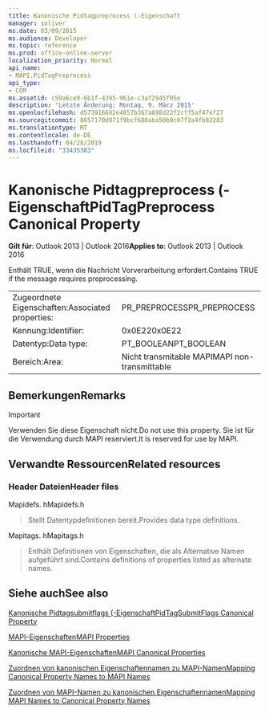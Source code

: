```yaml
---
title: Kanonische Pidtagpreprocess (-Eigenschaft
manager: soliver
ms.date: 03/09/2015
ms.audience: Developer
ms.topic: reference
ms.prod: office-online-server
localization_priority: Normal
api_name:
- MAPI.PidTagPreprocess
api_type:
- COM
ms.assetid: c59a6ce9-6b1f-4395-961e-c3af2945f05e
description: 'Letzte Änderung: Montag, 9. März 2015'
ms.openlocfilehash: d573916682e4857b367a898d22f2cff5af47ef27
ms.sourcegitcommit: 8657170d071f9bcf680aba50b9c07f2a4fb82283
ms.translationtype: MT
ms.contentlocale: de-DE
ms.lasthandoff: 04/28/2019
ms.locfileid: "33435383"
---
```

# <a name="pidtagpreprocess-canonical-property"></a><span data-ttu-id="26702-103">Kanonische Pidtagpreprocess (-Eigenschaft</span><span class="sxs-lookup"><span data-stu-id="26702-103">PidTagPreprocess Canonical Property</span></span>

  
  
<span data-ttu-id="26702-104">**Gilt für**: Outlook 2013 | Outlook 2016</span><span class="sxs-lookup"><span data-stu-id="26702-104">**Applies to**: Outlook 2013 | Outlook 2016</span></span> 
  
<span data-ttu-id="26702-105">Enthält TRUE, wenn die Nachricht Vorverarbeitung erfordert.</span><span class="sxs-lookup"><span data-stu-id="26702-105">Contains TRUE if the message requires preprocessing.</span></span>
  
|||
|:-----|:-----|
|<span data-ttu-id="26702-106">Zugeordnete Eigenschaften:</span><span class="sxs-lookup"><span data-stu-id="26702-106">Associated properties:</span></span>  <br/> |<span data-ttu-id="26702-107">PR_PREPROCESS</span><span class="sxs-lookup"><span data-stu-id="26702-107">PR_PREPROCESS</span></span>  <br/> |
|<span data-ttu-id="26702-108">Kennung:</span><span class="sxs-lookup"><span data-stu-id="26702-108">Identifier:</span></span>  <br/> |<span data-ttu-id="26702-109">0x0E22</span><span class="sxs-lookup"><span data-stu-id="26702-109">0x0E22</span></span>  <br/> |
|<span data-ttu-id="26702-110">Datentyp:</span><span class="sxs-lookup"><span data-stu-id="26702-110">Data type:</span></span>  <br/> |<span data-ttu-id="26702-111">PT_BOOLEAN</span><span class="sxs-lookup"><span data-stu-id="26702-111">PT_BOOLEAN</span></span>  <br/> |
|<span data-ttu-id="26702-112">Bereich:</span><span class="sxs-lookup"><span data-stu-id="26702-112">Area:</span></span>  <br/> |<span data-ttu-id="26702-113">Nicht transmitable MAPI</span><span class="sxs-lookup"><span data-stu-id="26702-113">MAPI non-transmittable</span></span>  <br/> |
   
## <a name="remarks"></a><span data-ttu-id="26702-114">Bemerkungen</span><span class="sxs-lookup"><span data-stu-id="26702-114">Remarks</span></span>

> [!IMPORTANT]
> <span data-ttu-id="26702-115">Verwenden Sie diese Eigenschaft nicht.</span><span class="sxs-lookup"><span data-stu-id="26702-115">Do not use this property.</span></span> <span data-ttu-id="26702-116">Sie ist für die Verwendung durch MAPI reserviert.</span><span class="sxs-lookup"><span data-stu-id="26702-116">It is reserved for use by MAPI.</span></span> 
  
## <a name="related-resources"></a><span data-ttu-id="26702-117">Verwandte Ressourcen</span><span class="sxs-lookup"><span data-stu-id="26702-117">Related resources</span></span>

### <a name="header-files"></a><span data-ttu-id="26702-118">Header Dateien</span><span class="sxs-lookup"><span data-stu-id="26702-118">Header files</span></span>

<span data-ttu-id="26702-119">Mapidefs. h</span><span class="sxs-lookup"><span data-stu-id="26702-119">Mapidefs.h</span></span>
  
> <span data-ttu-id="26702-120">Stellt Datentypdefinitionen bereit.</span><span class="sxs-lookup"><span data-stu-id="26702-120">Provides data type definitions.</span></span>
    
<span data-ttu-id="26702-121">Mapitags. h</span><span class="sxs-lookup"><span data-stu-id="26702-121">Mapitags.h</span></span>
  
> <span data-ttu-id="26702-122">Enthält Definitionen von Eigenschaften, die als Alternative Namen aufgeführt sind.</span><span class="sxs-lookup"><span data-stu-id="26702-122">Contains definitions of properties listed as alternate names.</span></span>
    
## <a name="see-also"></a><span data-ttu-id="26702-123">Siehe auch</span><span class="sxs-lookup"><span data-stu-id="26702-123">See also</span></span>



[<span data-ttu-id="26702-124">Kanonische Pidtagsubmitflags (-Eigenschaft</span><span class="sxs-lookup"><span data-stu-id="26702-124">PidTagSubmitFlags Canonical Property</span></span>](pidtagsubmitflags-canonical-property.md)


[<span data-ttu-id="26702-125">MAPI-Eigenschaften</span><span class="sxs-lookup"><span data-stu-id="26702-125">MAPI Properties</span></span>](mapi-properties.md)
  
[<span data-ttu-id="26702-126">Kanonische MAPI-Eigenschaften</span><span class="sxs-lookup"><span data-stu-id="26702-126">MAPI Canonical Properties</span></span>](mapi-canonical-properties.md)
  
[<span data-ttu-id="26702-127">Zuordnen von kanonischen Eigenschaftennamen zu MAPI-Namen</span><span class="sxs-lookup"><span data-stu-id="26702-127">Mapping Canonical Property Names to MAPI Names</span></span>](mapping-canonical-property-names-to-mapi-names.md)
  
[<span data-ttu-id="26702-128">Zuordnen von MAPI-Namen zu kanonischen Eigenschaftennamen</span><span class="sxs-lookup"><span data-stu-id="26702-128">Mapping MAPI Names to Canonical Property Names</span></span>](mapping-mapi-names-to-canonical-property-names.md)

